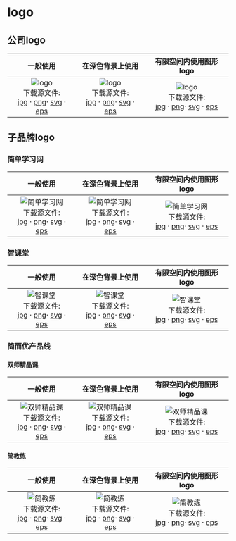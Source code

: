 # logo

## 公司logo

|一般使用|在深色背景上使用|有限空间内使用图形logo|
|:--:|:--:|:--:|
|![logo](https://static.jovi.cc/264bde5a-d298-128a-fc9a-40865b5dd616.png) <br> 下载源文件: <br> [jpg](https://static.jovi.cc/jdlogo-jd100-jpg.zip)  · [png](https://static.jovi.cc/jdlogo-jd100-png.zip)· [svg](https://static.jovi.cc/jdlogo-jd100-svg.zip)  · [eps](https://static.jovi.cc/jdlogo-jd100-eps.zip)  |![logo](https://static.jovi.cc/264bde5a-d298-128a-fc9a-40865b5dd616.png) <br> 下载源文件: <br> [jpg](https://static.jovi.cc/jdlogo-jd100-jpg.zip)  · [png](https://static.jovi.cc/jdlogo-jd100-png.zip)· [svg](https://static.jovi.cc/jdlogo-jd100-svg.zip)  · [eps](https://static.jovi.cc/jdlogo-jd100-eps.zip)  |![logo](https://static.jovi.cc/264bde5a-d298-128a-fc9a-40865b5dd616.png) <br> 下载源文件: <br> [jpg](https://static.jovi.cc/jdlogo-jd100-jpg.zip)  · [png](https://static.jovi.cc/jdlogo-jd100-png.zip)· [svg](https://static.jovi.cc/jdlogo-jd100-svg.zip)  · [eps](https://static.jovi.cc/jdlogo-jd100-eps.zip)  |

## 子品牌logo

### 简单学习网

|一般使用|在深色背景上使用|有限空间内使用图形logo|
|:--:|:--:|:--:|
|![简单学习网](https://static.jovi.cc/264bde5a-d298-128a-fc9a-40865b5dd616.png) <br> 下载源文件: <br> [jpg](https://static.jovi.cc/jdlogo-jd100-jpg.zip)  · [png](https://static.jovi.cc/jdlogo-jd100-png.zip)· [svg](https://static.jovi.cc/jdlogo-jd100-svg.zip)  · [eps](https://static.jovi.cc/jdlogo-jd100-eps.zip)  |![简单学习网](https://static.jovi.cc/264bde5a-d298-128a-fc9a-40865b5dd616.png) <br> 下载源文件: <br> [jpg](https://static.jovi.cc/jdlogo-jd100-jpg.zip)  · [png](https://static.jovi.cc/jdlogo-jd100-png.zip)· [svg](https://static.jovi.cc/jdlogo-jd100-svg.zip)  · [eps](https://static.jovi.cc/jdlogo-jd100-eps.zip)  |![简单学习网](https://static.jovi.cc/264bde5a-d298-128a-fc9a-40865b5dd616.png) <br> 下载源文件: <br> [jpg](https://static.jovi.cc/jdlogo-jd100-jpg.zip)  · [png](https://static.jovi.cc/jdlogo-jd100-png.zip)· [svg](https://static.jovi.cc/jdlogo-jd100-svg.zip)  · [eps](https://static.jovi.cc/jdlogo-jd100-eps.zip)  |

### 智课堂

|一般使用|在深色背景上使用|有限空间内使用图形logo|
|:--:|:--:|:--:|
|![智课堂](https://static.jovi.cc/264bde5a-d298-128a-fc9a-40865b5dd616.png) <br> 下载源文件: <br> [jpg](https://static.jovi.cc/jdlogo-jd100-jpg.zip)  · [png](https://static.jovi.cc/jdlogo-jd100-png.zip)· [svg](https://static.jovi.cc/jdlogo-jd100-svg.zip)  · [eps](https://static.jovi.cc/jdlogo-jd100-eps.zip)  |![智课堂](https://static.jovi.cc/264bde5a-d298-128a-fc9a-40865b5dd616.png) <br> 下载源文件: <br> [jpg](https://static.jovi.cc/jdlogo-jd100-jpg.zip)  · [png](https://static.jovi.cc/jdlogo-jd100-png.zip)· [svg](https://static.jovi.cc/jdlogo-jd100-svg.zip)  · [eps](https://static.jovi.cc/jdlogo-jd100-eps.zip)  |![智课堂](https://static.jovi.cc/264bde5a-d298-128a-fc9a-40865b5dd616.png) <br> 下载源文件: <br> [jpg](https://static.jovi.cc/jdlogo-jd100-jpg.zip)  · [png](https://static.jovi.cc/jdlogo-jd100-png.zip)· [svg](https://static.jovi.cc/jdlogo-jd100-svg.zip)  · [eps](https://static.jovi.cc/jdlogo-jd100-eps.zip)  |

### 简而优产品线

#### 双师精品课

|一般使用|在深色背景上使用|有限空间内使用图形logo|
|:--:|:--:|:--:|
|![双师精品课](https://static.jovi.cc/264bde5a-d298-128a-fc9a-40865b5dd616.png) <br> 下载源文件: <br> [jpg](https://static.jovi.cc/jdlogo-jd100-jpg.zip)  · [png](https://static.jovi.cc/jdlogo-jd100-png.zip)· [svg](https://static.jovi.cc/jdlogo-jd100-svg.zip)  · [eps](https://static.jovi.cc/jdlogo-jd100-eps.zip)  |![双师精品课](https://static.jovi.cc/264bde5a-d298-128a-fc9a-40865b5dd616.png) <br> 下载源文件: <br> [jpg](https://static.jovi.cc/jdlogo-jd100-jpg.zip)  · [png](https://static.jovi.cc/jdlogo-jd100-png.zip)· [svg](https://static.jovi.cc/jdlogo-jd100-svg.zip)  · [eps](https://static.jovi.cc/jdlogo-jd100-eps.zip)  |![双师精品课](https://static.jovi.cc/264bde5a-d298-128a-fc9a-40865b5dd616.png) <br> 下载源文件: <br> [jpg](https://static.jovi.cc/jdlogo-jd100-jpg.zip)  · [png](https://static.jovi.cc/jdlogo-jd100-png.zip)· [svg](https://static.jovi.cc/jdlogo-jd100-svg.zip)  · [eps](https://static.jovi.cc/jdlogo-jd100-eps.zip)  |

#### 简教练

|一般使用|在深色背景上使用|有限空间内使用图形logo|
|:--:|:--:|:--:|
|![简教练](https://static.jovi.cc/264bde5a-d298-128a-fc9a-40865b5dd616.png) <br> 下载源文件: <br> [jpg](https://static.jovi.cc/jdlogo-jd100-jpg.zip)  · [png](https://static.jovi.cc/jdlogo-jd100-png.zip)· [svg](https://static.jovi.cc/jdlogo-jd100-svg.zip)  · [eps](https://static.jovi.cc/jdlogo-jd100-eps.zip)  |![简教练](https://static.jovi.cc/264bde5a-d298-128a-fc9a-40865b5dd616.png) <br> 下载源文件: <br> [jpg](https://static.jovi.cc/jdlogo-jd100-jpg.zip)  · [png](https://static.jovi.cc/jdlogo-jd100-png.zip)· [svg](https://static.jovi.cc/jdlogo-jd100-svg.zip)  · [eps](https://static.jovi.cc/jdlogo-jd100-eps.zip)  |![简教练](https://static.jovi.cc/264bde5a-d298-128a-fc9a-40865b5dd616.png) <br> 下载源文件: <br> [jpg](https://static.jovi.cc/jdlogo-jd100-jpg.zip)  · [png](https://static.jovi.cc/jdlogo-jd100-png.zip)· [svg](https://static.jovi.cc/jdlogo-jd100-svg.zip)  · [eps](https://static.jovi.cc/jdlogo-jd100-eps.zip)  |
